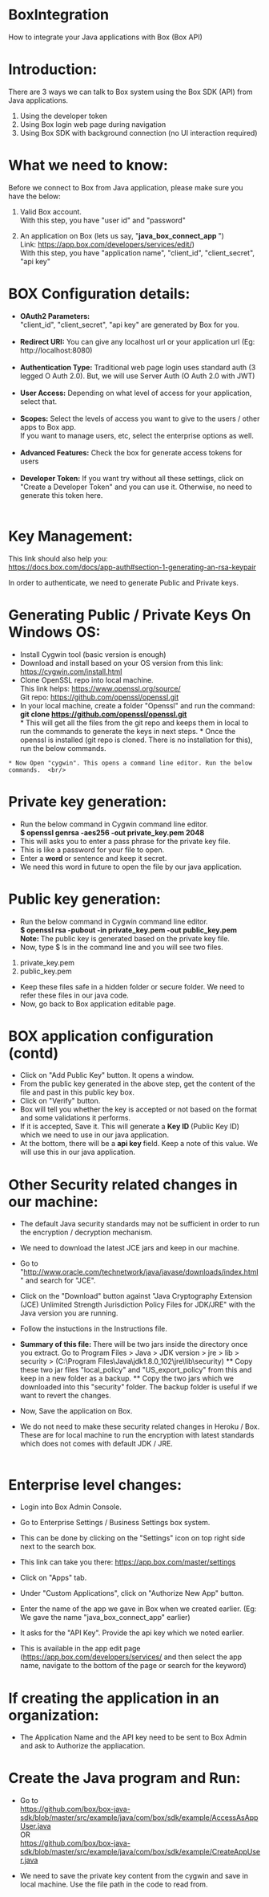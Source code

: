 # BoxIntegration
How to integrate your Java applications with Box (Box API)

# Introduction:
There are 3 ways we can talk to Box system using the Box SDK (API) from Java applications.
1. Using the developer token
2. Using Box login web page during navigation
3. Using Box SDK with background connection (no UI interaction required)

# What we need to know:
Before we connect to Box from Java application, please make sure you have the below:
  1. Valid Box account. <br/>
   With this step, you have "user id" and "password"
   
  2. An application on Box (lets us say, "<b>java_box_connect_app </b>") <br/>
  Link: https://app.box.com/developers/services/edit/) <br/>
  With this step, you have "application name", "client_id", "client_secret", "api key"
  
# BOX Configuration details:
* <b> OAuth2 Parameters:</b>  <br/>
 "client_id", "client_secret", "api key" are generated by Box for you.  <br/> <br/>
 * <b> Redirect URI:</b> You can give any localhost url or your application url (Eg: http://localhost:8080)  <br/>  <br/>
 * <b> Authentication Type:</b> Traditional web page login uses standard auth (3 legged O Auth 2.0). But, we will use Server Auth (O Auth 2.0 with JWT)  <br/>  <br/>
 * <b> User Access:</b> Depending on what level of access for your application, select that.  <br/>  <br/>
 * <b> Scopes:</b> Select the levels of access you want to give to the users / other apps to Box app.  <br/> 
         If you want to manage users, etc, select the enterprise options as well.  <br/>  <br/>
 * <b> Advanced Features:</b> Check the box for generate access tokens for users  <br/>  <br/>
 * <b> Developer Token:</b> If you want try without all these settings, click on "Create a Developer Token" and you can use it. Otherwise, no need to generate this token here.  <br/>  <br/>
    
    
 # Key Management:
   This link should also help you:  <br/> https://docs.box.com/docs/app-auth#section-1-generating-an-rsa-keypair <br/> 

 In order to authenticate, we need to generate Public and Private keys. <br/> 
 # Generating Public / Private Keys On Windows OS: 
   * Install Cygwin tool (basic version is enough) <br/>
   * Download and install based on your OS version from this link: <br/>
       https://cygwin.com/install.html </br>
   * Clone OpenSSL repo into local machine. <br/>
     This link helps: https://www.openssl.org/source/  <br/>
     Git repo: https://github.com/openssl/openssl.git
   * In your local machine, create a folder "Openssl" and run the command: <br/> 
   <b> git clone https://github.com/openssl/openssl.git   </b> <br/>
    * This will get all the files from the git repo and keeps them in local to run the commands to generate the keys in next steps.
    * Once the openssl is installed (git repo is cloned. There is no installation for this), run the below commands.

    * Now Open "cygwin". This opens a command line editor. Run the below commands.  <br/>
       
# Private key generation:  
   * Run the below command in Cygwin command line editor. <br/>
   <b> $ openssl genrsa -aes256 -out private_key.pem 2048  </b> <br/>
   * This will asks you to enter a pass phrase for the private key file.  <br/>
   * This is like a password for your file to open.  <br/>
   * Enter a <b> word </b> or sentence and keep it secret.   <br/>
   * We need this word in future to open the file by our java application.  <br/>
       
# Public key generation:  
   * Run the below command in Cygwin command line editor.  <br/>
   <b> $ openssl rsa -pubout -in private_key.pem -out public_key.pem  </b> <br/>
   <b> Note: </b> The public key is generated based on the private key file.   <br/>
   * Now, type $ ls in the command line and you will see two files.  <br/>
      
   1. private_key.pem  <br/>
   2. public_key.pem  <br/>

   * Keep these files safe in a hidden folder or secure folder. We need to refer these files in our java code. <br/>
   * Now, go back to Box application editable page.  <br/>
      
# BOX application configuration (contd)
      
   * Click on "Add Public Key" button. It opens a window. 
   * From the public key generated in the above step, get the content of the file and past in this public key box. 
   * Click on "Verify" button. 
   * Box will tell you whether the key is accepted or not based on the format and some validations it performs. 
   * If it is accepted, Save it. This will generate a <b> Key ID </b> (Public Key ID) which we need to use in our java application. <br/>
   * At the bottom, there will be a <b> api key </b> field. Keep a note of this value. We will use this in our java application.

   # Other Security related changes in our machine:
   * The default Java security standards may not be sufficient in order to run the encryption / decryption mechanism.  <br/>
   * We need to download the latest JCE jars and keep in our machine. <br/>
   * Go to "http://www.oracle.com/technetwork/java/javase/downloads/index.html" and search for "JCE".  <br/>
   * Click on the "Download" button against "Java Cryptography Extension (JCE) Unlimited Strength Jurisdiction Policy Files for JDK/JRE" with the Java version you are running.  <br/>

   * Follow the instuctions in the Instructions file.   <br/>

   * <b> Summary of this file: </b> There will be two jars inside the directory once you extract.
   Go to Program Files > Java > JDK version > jre > lib > security > 
   (C:\Program Files\Java\jdk1.8.0_102\jre\lib\security)
      ** Copy these two jar files  "local_policy" and "US_export_policy" from this and keep in a new folder as a backup.
      ** Copy the two jars which we downloaded into this "security" folder. The backup folder is useful if we want to revert the changes.

   * Now, Save the application on Box.  <br/> 
   * We do not need to make these security related changes in Heroku / Box. These are for local machine to run the encryption with latest standards which does not comes with default JDK / JRE. <br/> <br/>
      
      
# Enterprise level changes:
      
   * Login into Box Admin Console. <br/>
   * Go to Enterprise Settings / Business Settings box system.  <br/>
   * This can be done by clicking on the "Settings" icon on top right side next to the search box.   <br/>
   * This link can take you there: https://app.box.com/master/settings  <br/>

   * Click on "Apps" tab.  <br/>
   * Under "Custom Applications", click on "Authorize New App" button.   <br/>
   * Enter the name of the app we gave in Box when we created earlier. (Eg: We gave the name "java_box_connect_app" earlier) <br/>

   * It asks for the "API Key". Provide the api key which we noted earlier.  <br/>
   * This is available in the app edit page (https://app.box.com/developers/services/ and then select the app name, navigate to the bottom of the page or search for the keyword)
   
   # If creating the application in an organization:
   * The Application Name and the API key need to be sent to Box Admin and ask to Authorize the appliacation.
      
# Create the Java program and Run:
    
   * Go to <br/> 
   https://github.com/box/box-java-sdk/blob/master/src/example/java/com/box/sdk/example/AccessAsAppUser.java
   <br/> OR <br/>
   https://github.com/box/box-java-sdk/blob/master/src/example/java/com/box/sdk/example/CreateAppUser.java

   * We need to save the private key content from the cygwin and save in local machine. Use the file path in the code to read from.

